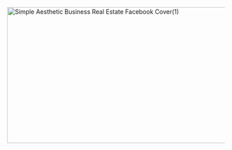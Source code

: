 <img width="851" height="315" alt="Simple Aesthetic Business Real Estate Facebook Cover(1)" src="https://github.com/user-attachments/assets/e4880407-3424-4310-804f-72125741c59c" />

